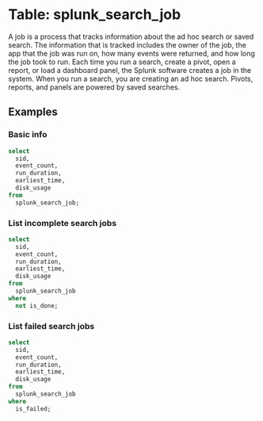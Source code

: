 # Table: splunk_search_job

A job is a process that tracks information about the ad hoc search or saved search. The information that is tracked includes the owner of the job, the app that the job was run on, how many events were returned, and how long the job took to run.
Each time you run a search, create a pivot, open a report, or load a dashboard panel, the Splunk software creates a job in the system. When you run a search, you are creating an ad hoc search. Pivots, reports, and panels are powered by saved searches.

## Examples

### Basic info

```sql
select
  sid,
  event_count,
  run_duration,
  earliest_time,
  disk_usage
from
  splunk_search_job;
```

### List incomplete search jobs

```sql
select
  sid,
  event_count,
  run_duration,
  earliest_time,
  disk_usage
from
  splunk_search_job
where
  not is_done;
```

### List failed search jobs

```sql
select
  sid,
  event_count,
  run_duration,
  earliest_time,
  disk_usage
from
  splunk_search_job
where
  is_failed;
```
